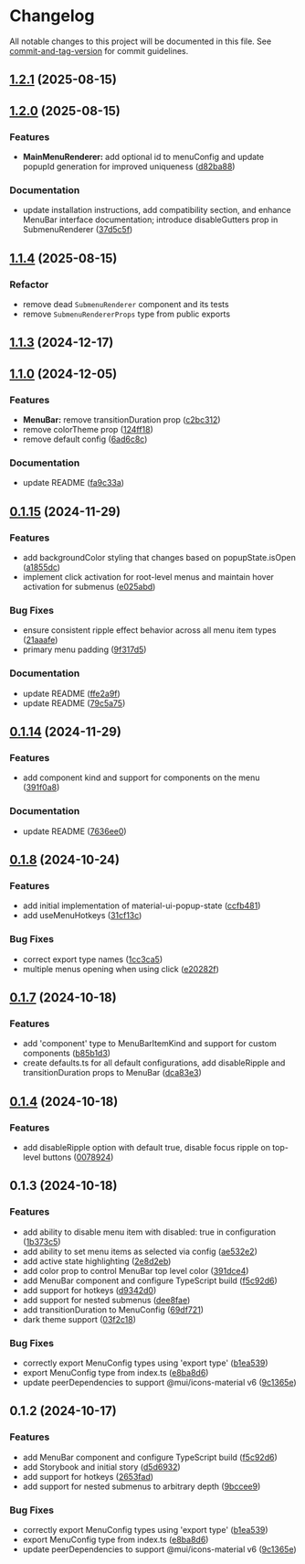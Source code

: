 # Changelog

All notable changes to this project will be documented in this file. See [commit-and-tag-version](https://github.com/absolute-version/commit-and-tag-version) for commit guidelines.

## [1.2.1](https://github.com/keithwalsh/mui-menubar/compare/v1.2.0...v1.2.1) (2025-08-15)

## [1.2.0](https://github.com/keithwalsh/mui-menubar/compare/v1.1.4...v1.2.0) (2025-08-15)


### Features

* **MainMenuRenderer:** add optional id to menuConfig and update popupId generation for improved uniqueness ([d82ba88](https://github.com/keithwalsh/mui-menubar/commit/d82ba88fec337417d832e2cddb9f207beb689139))


### Documentation

* update installation instructions, add compatibility section, and enhance MenuBar interface documentation; introduce disableGutters prop in SubmenuRenderer ([37d5c5f](https://github.com/keithwalsh/mui-menubar/commit/37d5c5fb9125ddb95b321005fbd1aa7545d18442))

## [1.1.4](https://github.com/keithwalsh/mui-menubar/compare/v1.1.3...v1.1.4) (2025-08-15)

### Refactor

- remove dead `SubmenuRenderer` component and its tests
- remove `SubmenuRendererProps` type from public exports

## [1.1.3](https://github.com/keithwalsh/mui-menubar/compare/v1.1.2...v1.1.3) (2024-12-17)

## [1.1.0](https://github.com/keithwalsh/mui-menubar/compare/v0.1.15...v1.1.0) (2024-12-05)


### Features

* **MenuBar:** remove transitionDuration prop ([c2bc312](https://github.com/keithwalsh/mui-menubar/commit/c2bc312d39bdaf1822192152da53f5f7b6d2d711))
* remove colorTheme prop ([124ff18](https://github.com/keithwalsh/mui-menubar/commit/124ff18ff83e8652b9b53937b8cdb9abe70bad17))
* remove default config ([6ad6c8c](https://github.com/keithwalsh/mui-menubar/commit/6ad6c8c3fcfcbe8027dd545a4142c867da8eb381))


### Documentation

* update README ([fa9c33a](https://github.com/keithwalsh/mui-menubar/commit/fa9c33a57de581fc584c5b000df3bf215b7bf641))

## [0.1.15](https://github.com/keithwalsh/mui-menubar/compare/v0.1.14...v0.1.15) (2024-11-29)


### Features

* add backgroundColor styling that changes based on popupState.isOpen ([a1855dc](https://github.com/keithwalsh/mui-menubar/commit/a1855dcb979e8e2ee740a3198ea1df013f7517b9))
* implement click activation for root-level menus and maintain hover activation for submenus ([e025abd](https://github.com/keithwalsh/mui-menubar/commit/e025abd9642345c8bb85e6c57700053fea67896d))


### Bug Fixes

* ensure consistent ripple effect behavior across all menu item types ([21aaafe](https://github.com/keithwalsh/mui-menubar/commit/21aaafe6601c73a80ff34dd94acd438d035a6dbe))
* primary menu padding ([9f317d5](https://github.com/keithwalsh/mui-menubar/commit/9f317d51de61985cabd483f807b2960352811fef))


### Documentation

* update README ([ffe2a9f](https://github.com/keithwalsh/mui-menubar/commit/ffe2a9f35e45b8f05294c781a7e0ad52059ef8e2))
* update README ([79c5a75](https://github.com/keithwalsh/mui-menubar/commit/79c5a7509f118f576046e276a9b8585ef219e2fb))

## [0.1.14](https://github.com/keithwalsh/mui-menubar/compare/v0.1.8...v0.1.14) (2024-11-29)


### Features

* add component kind and support for components on the menu ([391f0a8](https://github.com/keithwalsh/mui-menubar/commit/391f0a8541784bf0f87b5992024a42dd48408148))


### Documentation

* update README ([7636ee0](https://github.com/keithwalsh/mui-menubar/commit/7636ee0d035c0e9e96ce0a8a6c70aeef4e6686d5))

## [0.1.8](https://github.com/keithwalsh/mui-menubar/compare/v0.1.7...v0.1.8) (2024-10-24)


### Features

* add initial implementation of material-ui-popup-state ([ccfb481](https://github.com/keithwalsh/mui-menubar/commit/ccfb481c102f1e39cf4f9c20ab137ee1bc0d7b73))
* add useMenuHotkeys ([31cf13c](https://github.com/keithwalsh/mui-menubar/commit/31cf13c7be229686e8d3637941010c11fc8208ba))


### Bug Fixes

* correct export type names ([1cc3ca5](https://github.com/keithwalsh/mui-menubar/commit/1cc3ca5f6e642cd6e554fc929dee08cc5ea89495))
* multiple menus opening when using click ([e20282f](https://github.com/keithwalsh/mui-menubar/commit/e20282fdc25ce5f34ad789d7a12306a1ff4e6ca3))

## [0.1.7](https://github.com/keithwalsh/mui-menubar/compare/v0.1.4...v0.1.7) (2024-10-18)


### Features

* add 'component' type to MenuBarItemKind and support for custom components ([b85b1d3](https://github.com/keithwalsh/mui-menubar/commit/b85b1d3d95ebf7360bbdcb4dc2c44e5f36ac69bc))
* create defaults.ts for all default configurations, add disableRipple and transitionDuration props to MenuBar ([dca83e3](https://github.com/keithwalsh/mui-menubar/commit/dca83e36a81e6c2b6827f4350fca2f73cd8a8e37))

## [0.1.4](https://github.com/keithwalsh/mui-menubar/compare/v0.1.3...v0.1.4) (2024-10-18)


### Features

* add disableRipple option with default true, disable focus ripple on top-level buttons ([0078924](https://github.com/keithwalsh/mui-menubar/commit/00789247a13fcb9dc960a59103fdbe0e663f1d98))

## 0.1.3 (2024-10-18)


### Features

* add ability to disable menu item with disabled: true in configuration ([1b373c5](https://github.com/keithwalsh/mui-menubar/commit/1b373c5439bd072f8b140569fbd822ae1883d1b2))
* add ability to set menu items as selected via config ([ae532e2](https://github.com/keithwalsh/mui-menubar/commit/ae532e2f3a8aae7e9293d8f81485440edc0b3325))
* add active state highlighting ([2e8d2eb](https://github.com/keithwalsh/mui-menubar/commit/2e8d2eba80427d77f69167aa4460525d7501b1c2))
* add color prop to control MenuBar top level color ([391dce4](https://github.com/keithwalsh/mui-menubar/commit/391dce4fa62c66ca73238cd6b8e5ef947ae8d00d))
* add MenuBar component and configure TypeScript build ([f5c92d6](https://github.com/keithwalsh/mui-menubar/commit/f5c92d6de821e17c6039838dba53a50be741a3eb))
* add support for hotkeys ([d9342d0](https://github.com/keithwalsh/mui-menubar/commit/d9342d0d417d3d9a51ba7b4b85471353b7dd568c))
* add support for nested submenus ([dee8fae](https://github.com/keithwalsh/mui-menubar/commit/dee8fae5d2c057f85c10a3c0a42edf9e7b990ac8))
* add transitionDuration to MenuConfig ([69df721](https://github.com/keithwalsh/mui-menubar/commit/69df72168eb5a32b5c1b70889f0520894d367e8c))
* dark theme support ([03f2c18](https://github.com/keithwalsh/mui-menubar/commit/03f2c1838a2fc6f0f1ee09977ad5c64356f7be37))


### Bug Fixes

* correctly export MenuConfig types using 'export type' ([b1ea539](https://github.com/keithwalsh/mui-menubar/commit/b1ea53950208480252ec2faa6a05378588657af0))
* export MenuConfig type from index.ts ([e8ba8d6](https://github.com/keithwalsh/mui-menubar/commit/e8ba8d6252906550115438842be075fb5a17d695))
* update peerDependencies to support @mui/icons-material v6 ([9c1365e](https://github.com/keithwalsh/mui-menubar/commit/9c1365e31fdb161c0a158172590a56f6f59f502a))

## 0.1.2 (2024-10-17)


### Features

* add MenuBar component and configure TypeScript build ([f5c92d6](https://github.com/keithwalsh/mui-menubar/commit/f5c92d6de821e17c6039838dba53a50be741a3eb))
* add Storybook and initial story ([d5d6932](https://github.com/keithwalsh/mui-menubar/commit/d5d69326f517d7c794683dd183b24920abc221ed))
* add support for hotkeys ([2653fad](https://github.com/keithwalsh/mui-menubar/commit/2653fad5c69f406a4fbb4ac9b38b51b3d187191c))
* add support for nested submenus to arbitrary depth ([9bccee9](https://github.com/keithwalsh/mui-menubar/commit/9bccee95417fadcc0ee9c2badf61a59904e6beb9))


### Bug Fixes

* correctly export MenuConfig types using 'export type' ([b1ea539](https://github.com/keithwalsh/mui-menubar/commit/b1ea53950208480252ec2faa6a05378588657af0))
* export MenuConfig type from index.ts ([e8ba8d6](https://github.com/keithwalsh/mui-menubar/commit/e8ba8d6252906550115438842be075fb5a17d695))
* update peerDependencies to support @mui/icons-material v6 ([9c1365e](https://github.com/keithwalsh/mui-menubar/commit/9c1365e31fdb161c0a158172590a56f6f59f502a))
